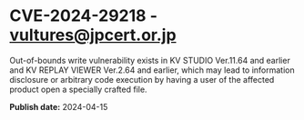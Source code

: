 # CVE-2024-29218 - vultures@jpcert.or.jp

Out-of-bounds write vulnerability exists in KV STUDIO Ver.11.64 and earlier and KV REPLAY VIEWER Ver.2.64 and earlier, which may lead to information  disclosure or arbitrary code execution by having a user of the affected product open a specially crafted file.

**Publish date:** 2024-04-15
